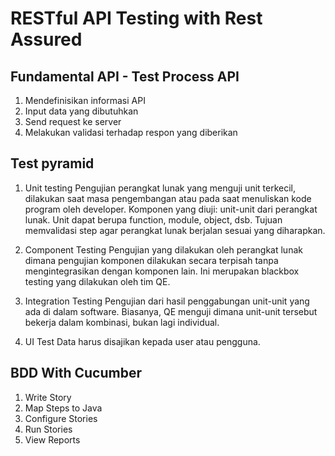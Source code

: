 # RESTful API Testing with Rest Assured 
## Fundamental API - Test Process API
1. Mendefinisikan informasi API
2. Input data yang dibutuhkan
3. Send request ke server
4. Melakukan validasi terhadap respon yang diberikan

## Test pyramid
1. Unit testing
Pengujian perangkat lunak yang menguji
unit terkecil, dilakukan saat masa pengembangan 
atau pada saat menuliskan kode program oleh developer.
Komponen yang diuji: unit-unit dari perangkat lunak.
Unit dapat berupa function, module, object, dsb.
Tujuan memvalidasi step agar perangkat lunak berjalan 
sesuai yang diharapkan.

2. Component Testing 
Pengujian yang dilakukan oleh perangkat
lunak dimana pengujian komponen dilakukan secara terpisah
tanpa mengintegrasikan dengan komponen lain.
Ini merupakan blackbox testing yang dilakukan oleh tim QE.

3. Integration Testing
Pengujian dari hasil penggabungan unit-unit yang ada 
di dalam software. Biasanya, QE menguji dimana 
unit-unit tersebut bekerja
dalam kombinasi, bukan lagi individual.

4. UI Test
Data harus disajikan kepada user atau pengguna.

## BDD With Cucumber
1. Write Story
2. Map Steps to Java
3. Configure Stories
4. Run Stories
5. View Reports



